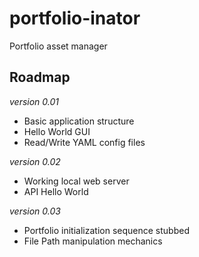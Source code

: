 # portfolio-inator
Portfolio asset manager

## Roadmap
_version 0.01_
- Basic application structure
- Hello World GUI
- Read/Write YAML config files

_version 0.02_
- Working local web server
- API Hello World

_version 0.03_
- Portfolio initialization sequence stubbed
- File Path manipulation mechanics

